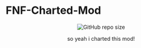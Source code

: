# FNF-Charted-Mod

<p align="center">
<img alt="GitHub repo size" src="https://img.shields.io/github/repo-size/MmarkiXD/FNF-Charted-Mod">

<p align="center">
so yeah i charted this mod!
